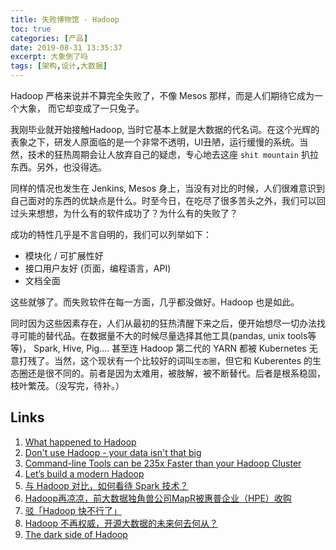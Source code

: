 ```yaml
---
title: 失败博物馆 - Hadoop
toc: true
categories: [产品]
date: 2019-08-31 13:35:37
excerpt: 大象倒了吗
tags: [架构,设计,大数据]
---
```


Hadoop 严格来说并不算完全失败了，不像 Mesos 那样，而是人们期待它成为一个大象， 而它却变成了一只兔子。

我刚毕业就开始接触Hadoop, 当时它基本上就是大数据的代名词。在这个光辉的表象之下，研发人原面临的是一个非常不透明，UI丑陋，运行缓慢的系统。当然，技术的狂热周期会让人放弃自己的疑虑，专心地去这座 `shit mountain` 扒拉东西。另外，也没得选。

同样的情况也发生在 Jenkins, Mesos 身上，当没有对比的时候，人们很难意识到自己面对的东西的优缺点是什么。时至今日，在吃尽了很多苦头之外，我们可以回过头来想想，为什么有的软件成功了？为什么有的失败了？

成功的特性几乎是不言自明的，我们可以列举如下：

* 模块化 / 可扩展性好
* 接口用户友好 (页面，编程语言，API)
* 文档全面

这些就够了。而失败软件在每一方面，几乎都没做好。Hadoop 也是如此。

同时因为这些因素存在，人们从最初的狂热清醒下来之后，便开始想尽一切办法找寻可能的替代品。在数据量不大的时候尽量选择其他工具(pandas, unix tools等等)， Spark, Hive, Pig.... 甚至连 Hadoop 第二代的 YARN 都被 Kubernetes 无意打残了。当然，这个现状有一个比较好的词叫`生态圈`，但它和 Kuberentes 的生态圈还是很不同的。前者是因为太难用，被肢解，被不断替代。后者是根系稳固，枝叶繁茂。（没写完，待补。）






## Links

1. [What happened to Hadoop](https://architecht.io/what-happened-to-hadoop-211aa52a297)
2. [Don't use Hadoop - your data isn't that big](https://www.chrisstucchio.com/blog/2013/hadoop_hatred.html)
3. [Command-line Tools can be 235x Faster than your Hadoop Cluster](https://adamdrake.com/command-line-tools-can-be-235x-faster-than-your-hadoop-cluster.html)
4. [Let’s build a modern Hadoop](https://medium.com/pachyderm-data/lets-build-a-modern-hadoop-4fc160f8d74f)
5. [与 Hadoop 对比，如何看待 Spark 技术？](https://www.zhihu.com/question/26568496)
6. [Hadoop再凉凉，前大数据独角兽公司MapR被惠普企业（HPE）收购](https://zhuanlan.zhihu.com/p/76829123)
7. [驳「Hadoop 快不行了」](https://zhuanlan.zhihu.com/p/71139401)
8. [Hadoop 不再权威，开源大数据的未来何去何从？](https://zhuanlan.zhihu.com/p/70586829)
9. [The dark side of Hadoop](https://computerrepairkansascity.typepad.com/blog/2012/06/the-dark-side-of-hadoop.html)

